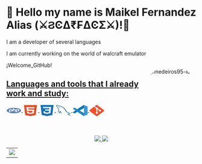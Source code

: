 
 <div style="display: inline_block;">
  </a>
  <h1>👋 Hello my name is Maikel Fernandez Alias ​​(⚔ϨϾ∆₹₣∆ϾƩ⚔)!👋
    </a>
  </h1>
 <p> I am a developer of several languages <br />  
 <p> I am currently working on the world of walcraft emulator<br />  
  <p>¡Welcome_GitHub!<br />  
   <a href="https://www.linkedin.com/in/mikefernandz" target="_blank">
      <img align="right" alt="fmedeiros95-icon" height="150" style="border-radius: 50px;" src="https://user-images.githubusercontent.com/50658729/150192870-85e99bf3-1dfd-493a-928c-196dec858896.jpg">

  <div style="display: inline_block">
    <h2>Languages ​​and tools that I already work and study:</h2>
    <img align="center" alt="mikefernandz-PHP" height="30" width="40" src="https://raw.githubusercontent.com/devicons/devicon/master/icons/php/php-plain.svg">
    <img align="center" alt="mikefernandz-HTML5" height="30" width="40" src="https://raw.githubusercontent.com/devicons/devicon/master/icons/html5/html5-plain.svg">
    <img align="center" alt="mikefernandz-CSS3" height="30" width="40" src="https://raw.githubusercontent.com/devicons/devicon/master/icons/css3/css3-plain.svg">
    <img align="center" alt="mikefernandz-MySQL" height="30" width="40" src="https://raw.githubusercontent.com/devicons/devicon/master/icons/mysql/mysql-plain.svg">
    <img align="center" alt="mikefernandz-VSCode" height="30" width="40" src="https://raw.githubusercontent.com/devicons/devicon/master/icons/vscode/vscode-original.svg">
    <img align="center" alt="mikefernandz-VSCode" height="30" width="40" src="https://raw.githubusercontent.com/devicons/devicon/master/icons/git/git-original.svg">
  </div>
</div><br /><br />

<div align="center">
  <a href="https://github.com/mikefernandz">
    <table style="border: none !important;" cellspacing="0" cellpadding="0">
      <tr style="border: none !important;">
        <td style="border: none !important;"><img height="180em" src="https://github-readme-stats.vercel.app/api?username=mikefernandz&show_icons=true&theme=merko&include_all_commits=true&count_private=true"/></td>
        
      
  </a>
</div><br />

<div align="center"> 
  <a href="https://wa.me/+5353716361" target="_blank_"><img src="https://img.shields.io/badge/WhatsApp-25D366?style=for-the-badge&logo=whatsapp&logoColor=white"></a>
 <a href="mailto:maikelfernandez970724@gmail.com"><img src="https://img.shields.io/badge/Gmail-D14836?style=for-the-badge&logo=gmail&logoColor=white" target="_blank"></a>
 <!--   <a href="https://www.facebook.com/Medeiros95" target="_blank_"><img src="https://img.shields.io/badge/Facebook-1877F2?style=for-the-badge&logo=facebook&logoColor=white"></a>
  <a href="https://instagram.com/fmedeiros95" target="_blank"><img src="https://img.shields.io/badge/-Instagram-%23E4405F?style=for-the-badge&logo=instagram&logoColor=white" target="_blank"></a>
  
 <a href="https://www.linkedin.com/in/fmedeiros95" target="_blank"><img src="https://img.shields.io/badge/-LinkedIn-%230077B5?style=for-the-badge&logo=linkedin&logoColor=white" target="_blank"></a> 
</div>
  -->

  
  
